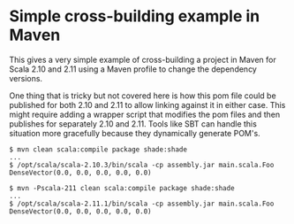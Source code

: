 # Simple cross-building example in Maven

This gives a very simple example of cross-building a project in Maven for
Scala 2.10 and 2.11 using a Maven profile to change the dependency
versions.

One thing that is tricky but not covered here is how this pom file could be
published for both 2.10 and 2.11 to allow linking against it in either case.
This might require adding a wrapper script that modifies the pom files and then
publishes for separately 2.10 and 2.11. Tools like SBT can handle this situation
more gracefully because they dynamically generate POM's.

```
$ mvn clean scala:compile package shade:shade
...
$ /opt/scala/scala-2.10.3/bin/scala -cp assembly.jar main.scala.Foo
DenseVector(0.0, 0.0, 0.0, 0.0, 0.0)
```

```
$ mvn -Pscala-211 clean scala:compile package shade:shade
...
$ /opt/scala/scala-2.11.1/bin/scala -cp assembly.jar main.scala.Foo
DenseVector(0.0, 0.0, 0.0, 0.0, 0.0)
```
